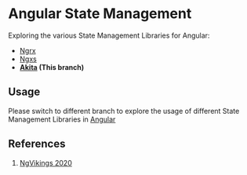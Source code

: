 # Angular State Management

Exploring the various State Management Libraries for Angular:

- [Ngrx](https://github.com/ngrx/platform)
- [Ngxs](https://github.com/ngxs/store)
- __[Akita](https://github.com/datorama/akita) (This branch)__

## Usage

Please switch to different branch to explore the usage of different State Management Libraries in [Angular](https://github.com/angular)

## References

1. [NgVikings 2020](https://youtu.be/4OliKx8wxSI)
